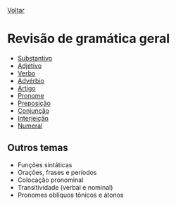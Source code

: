 [Voltar](../../README.md)

# Revisão de gramática geral

* [Substantivo](./substantivo.md)
* [Adjetivo](./adjetivo.md)
* [Verbo](./verbo.md)
* [Advérbio](./adverbio.md)
* [Artigo](./artigo.md)
* [Pronome](./pronome.md)
* [Preposição](./preposicao.md)
* [Conjunção](./conjuncao.md)
* [Interjeição](./interjeicao.md)
* [Numeral](./numeral.md)

## Outros temas

* Funções sintáticas
* Orações, frases e períodos
* Colocação pronominal
* Transitividade (verbal e nominal)
* Pronomes oblíquos tônicos e átonos



